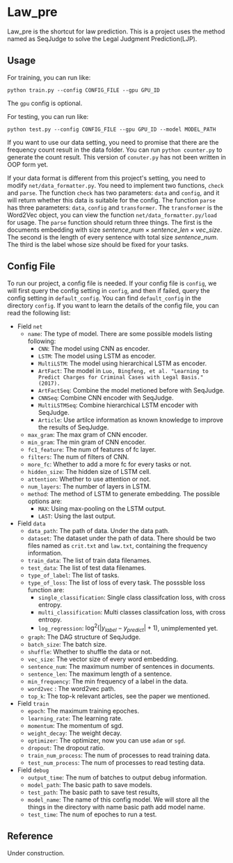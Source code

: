 # Law_pre

Law_pre is the shortcut for law prediction. This is a project uses the method named as SeqJudge to solve the Legal Judgment Prediction(LJP).

## Usage

For training, you can run like:

```
python train.py --config CONFIG_FILE --gpu GPU_ID
```

The ``gpu`` config is optional.

For testing, you can run like:

```
python test.py --config CONFIG_FILE --gpu GPU_ID --model MODEL_PATH
```

If you want to use our data setting, you need to promise that there are the frequency count result in the data folder. You can run ``python counter.py`` to generate the count result. This version of ``conuter.py`` has not been written in OOP form yet.

If your data format is different from this project's setting, you need to modify ``net/data_formatter.py``. You need to implement two functions, ``check`` and ``parse``. The function ``check`` has two parameters: ``data`` and ``config``, and it will return whether this data is suitable for the config. The function ``parse`` has three parameters: ``data``, ``config`` and ``transformer``. The ``transformer`` is the Word2Vec object, you can view the function ``net/data_formatter.py/load`` for usage. The ``parse`` function should return three things. The first is the documents embedding with size $sentence\_num\times sentence\_len\times vec\_size$. The second is the length of every sentence with total size $sentence\_num$. The third is the label whose size should be fixed for your tasks.

## Config File

To run our project, a config file is needed. If your config file is ``config``, we will first query the config setting in ``config``, and then if failed, query the config setting in ``default_config``. You can find ``default_config`` in the directory ``config``. If you want to learn the details of the config file, you can read the following list:

* Field ``net``
    * ``name``: The type of model. There are some possible models listing following:
        * ``CNN``: The model using CNN as encoder.
        * ``LSTM``: The model using LSTM as encoder.
        * ``MultiLSTM``: The model using hierarchical LSTM as encoder.
        * ``ArtFact``: The model in ``Luo, Bingfeng, et al. "Learning to Predict Charges for Criminal Cases with Legal Basis." (2017).``
        * ``ArtFactSeq``: Combine the model metioned before with SeqJudge.
        * ``CNNSeq``: Combine CNN encoder with SeqJudge.
        * ``MultiLSTMSeq``: Combine hierarchical LSTM encoder with SeqJudge.
        * ``Article``: Use artilce information as known knowledge to improve the results of SeqJudge.
    * ``max_gram``: The max gram of CNN encoder.
    * ``min_gram``: The min gram of CNN encoder.
    * ``fc1_feature``: The num of features of fc layer.
    * ``filters``: The num of filters of CNN.
    * ``more_fc``: Whether to add a more fc for every tasks or not.
    * ``hidden_size``: The hidden size of LSTM cell.
    * ``attention``: Whether to use attention or not.
    * ``num_layers``: The number of layers in LSTM.
    * ``method``: The method of LSTM to generate embedding. The possible options are:
        * ``MAX``: Using max-pooling on the LSTM output.
        * ``LAST``: Using the last output.
* Field ``data``
    * ``data_path``: The path of data. Under the data path.
    * ``dataset``: The dataset under the path of data. There should be two files named as ``crit.txt`` and ``law.txt``, containing the frequency information.
    * ``train_data``: The list of train data filenames.
    * ``test_data``: The list of test data filenames.
    * ``type_of_label``: The list of tasks.
    * ``type_of_loss``: The list of loss of every task. The posssble loss function are:
        * ``single_classification``: Single class classifcation loss, with cross entropy.
        * ``multi_classification``: Multi classes classifcation loss, with cross entropy.
        * ``log_regression``: $\log^2\left(\left|y_{label}-y_{predict}\right|+1\right)$, unimplemented yet.
    * ``graph``: The DAG structure of SeqJudge.
    * ``batch_size``: The batch size.
    * ``shuffle``: Whether to shuffle the data or not.
    * ``vec_size``: The vector size of every word embedding.
    * ``sentence_num``: The maximum number of sentences in documents.
    * ``sentence_len``: The maximum length of a sentence.
    * ``min_frequency``: The min frequency of a label in the data.
    * ``word2vec`` : The word2vec path.
    * ``top_k``: The top-k relevant articles, see the paper we mentioned.
* Field ``train``
    * ``epoch``: The maximum training epoches.
    * ``learning_rate``: The learning rate.
    * ``momentum``: The momentum of sgd.
    * ``weight_decay``: The weight decay.
    * ``optimizer``: The optimizer, now you can use ``adam`` or ``sgd``.
    * ``dropout``: The dropout ratio.
    * ``train_num_process``: The num of processes to read training data.
    * ``test_num_process``: The num of processes to read testing data.
* Field ``debug``
    * ``output_time``: The num of batches to output debug information.
    * ``model_path``: The basic path to save models.
    * ``test_path``: The basic path to save test results,
    * ``model_name``: The name of this config model. We will store all the things in the directory with name basic path add model name.
    * ``test_time``: The num of epoches to run a test.

## Reference

Under construction.



